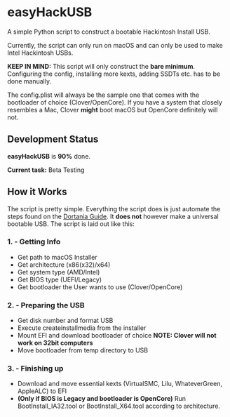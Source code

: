 # easyHackUSB
A simple Python script to construct a bootable Hackintosh Install USB.

Currently, the script can only run on macOS and can only be used to make Intel Hackintosh USBs.

**KEEP IN MIND:** This script will only construct the **bare minimum**. Configuring the config, installing more kexts, adding SSDTs etc. has to be done manually.

The config.plist will always be the sample one that comes with the bootloader of choice (Clover/OpenCore).
If you have a system that closely resembles a Mac, Clover **might** boot macOS but OpenCore definitely will not.
## Development Status
**easyHackUSB** is **90%** done.

**Current task:** Beta Testing

## How it Works
The script is pretty simple.
Everything the script does is just automate the steps found on the [Dortania Guide](https://dortania.github.io/getting-started/).
It **does not** however make a universal bootable USB.
The script is laid out like this:
### 1. - Getting Info
* Get path to macOS Installer
* Get architecture (x86(x32)/x64)
* Get system type (AMD/Intel)
* Get BIOS type (UEFI/Legacy)
* Get bootloader the User wants to use (Clover/OpenCore)
### 2. - Preparing the USB
* Get disk number and format USB
* Execute createinstallmedia from the installer
* Mount EFI and download bootloader of choice **NOTE: Clover will not work on 32bit computers**
* Move bootloader from temp directory to USB
### 3. - Finishing up
* Download and move essential kexts (VirtualSMC, Lilu, WhateverGreen, AppleALC) to EFI
* **(Only if BIOS is Legacy and bootloader is OpenCore)** Run BootInstall_IA32.tool or BootInstall_X64.tool according to architecture.
